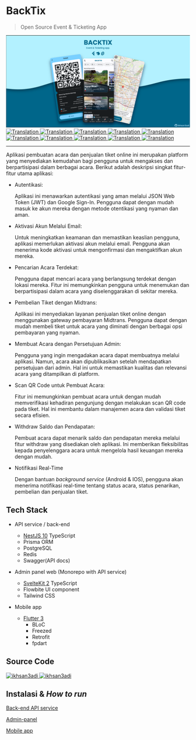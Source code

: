 # BackTix

> Open Source Event & Ticketing App

<img src="assets/social_preview.png">

<a href="./README.md">
  <img alt="Translation" src="https://img.shields.io/badge/Bahasa_Indonesia-blue?style=for-the-badge&logo=googletranslate&logoColor=blue&labelColor=white">
</a>
<a href="./README.en.md">
  <img alt="Translation" src="https://img.shields.io/badge/English-blue?style=for-the-badge&logo=googletranslate&logoColor=blue&labelColor=white">
</a>
<a href="./README.zh-CN.md">
  <img alt="Translation" src="https://img.shields.io/badge/简体中文-blue?style=for-the-badge&logo=googletranslate&logoColor=blue&labelColor=white">
</a>
<a href="./README.ja.md">
  <img alt="Translation" src="https://img.shields.io/badge/日本語-blue?style=for-the-badge&logo=googletranslate&logoColor=blue&labelColor=white">
</a>
<a href="./README.ar.md">
  <img alt="Translation" src="https://img.shields.io/badge/Arabic_عربي-blue?style=for-the-badge&logo=googletranslate&logoColor=blue&labelColor=white">
</a>
<a href="./README.pt.md">
  <img alt="Translation" src="https://img.shields.io/badge/Português-blue?style=for-the-badge&logo=googletranslate&logoColor=blue&labelColor=white">
</a>
<a href="./README.es.md">
  <img alt="Translation" src="https://img.shields.io/badge/Español-blue?style=for-the-badge&logo=googletranslate&logoColor=blue&labelColor=white">
</a>
<a href="./README.fr.md">
  <img alt="Translation" src="https://img.shields.io/badge/Français-blue?style=for-the-badge&logo=googletranslate&logoColor=blue&labelColor=white">
</a>
<a href="./README.vi.md">
  <img alt="Translation" src="https://img.shields.io/badge/Tiếng_Việt-blue?style=for-the-badge&logo=googletranslate&logoColor=blue&labelColor=white">
</a>
<a href="./README.hi.md">
  <img alt="Translation" src="https://img.shields.io/badge/Hindi_हिंदी-blue?style=for-the-badge&logo=googletranslate&logoColor=blue&labelColor=white">
</a>

---

Aplikasi pembuatan acara dan penjualan tiket online ini merupakan platform yang menyediakan kemudahan bagi pengguna untuk mengakses dan berpartisipasi dalam berbagai acara. Berikut adalah deskripsi
singkat fitur-fitur utama aplikasi:

- Autentikasi:

  Aplikasi ini menawarkan autentikasi yang aman melalui JSON Web Token (JWT) dan Google Sign-In. Pengguna dapat dengan mudah masuk ke akun mereka dengan metode otentikasi yang nyaman dan aman.

- Aktivasi Akun Melalui Email:

  Untuk meningkatkan keamanan dan memastikan keaslian pengguna, aplikasi memerlukan aktivasi akun melalui email. Pengguna akan menerima kode aktivasi untuk mengonfirmasi dan mengaktifkan akun mereka.

- Pencarian Acara Terdekat:

  Pengguna dapat mencari acara yang berlangsung terdekat dengan lokasi mereka. Fitur ini memungkinkan pengguna untuk menemukan dan berpartisipasi dalam acara yang diselenggarakan di sekitar mereka.

- Pembelian Tiket dengan Midtrans:

  Aplikasi ini menyediakan layanan penjualan tiket online dengan menggunakan gateway pembayaran Midtrans. Pengguna dapat dengan mudah membeli tiket untuk acara yang diminati dengan berbagai opsi pembayaran yang nyaman.

- Membuat Acara dengan Persetujuan Admin:

  Pengguna yang ingin mengadakan acara dapat membuatnya melalui aplikasi. Namun, acara akan dipublikasikan setelah mendapatkan persetujuan dari admin. Hal ini untuk memastikan kualitas dan relevansi acara yang ditampilkan di platform.

- Scan QR Code untuk Pembuat Acara:

  Fitur ini memungkinkan pembuat acara untuk dengan mudah memverifikasi kehadiran pengunjung dengan melakukan scan QR code pada tiket. Hal ini membantu dalam manajemen acara dan validasi tiket secara efisien.

- Withdraw Saldo dan Pendapatan:

  Pembuat acara dapat menarik saldo dan pendapatan mereka melalui fitur withdraw yang disediakan oleh aplikasi. Ini memberikan fleksibilitas kepada penyelenggara acara untuk mengelola hasil keuangan mereka dengan mudah.

- Notifikasi Real-Time

  Dengan bantuan _background service_ (Android & IOS), pengguna akan menerima notifikasi real-time tentang status acara, status penarikan, pembelian dan penjualan tiket.

## Tech Stack

- API service / back-end

    - [NestJS 10](https://nestjs.com/) TypeScript
    - Prisma ORM
    - PostgreSQL
    - Redis
    - Swagger(API docs)

- Admin panel web (Monorepo with API service)

    - [SvelteKit 2](https://kit.svelte.dev/) TypeScript
    - Flowbite UI component
    - Tailwind CSS

- Mobile app

    - [Flutter 3](https://flutter.dev/)
      - BLoC
      - Freezed
      - Retrofit
      - fpdart

## Source Code

<a href="https://github.com/ikhsan3adi/backtix-app">
  <img height='25em' src="https://img.shields.io/badge/BackTix_App-027DFD?style=for-the-badge&logo=github&logoColor=white" title="ikhsan3adi" />
</a>

<a href="https://github.com/ikhsan3adi/backtix-service">
  <img height='25em' src="https://img.shields.io/badge/BackTix_Api_Service & Admin panel-ea2845?style=for-the-badge&logo=github&logoColor=white" title="ikhsan3adi" />
</a>

## Instalasi & _How to run_

[Back-end API service](docs/api-service.md)

[Admin-panel](docs/admin-panel.md)

[Mobile app](docs/mobile-app.md)


